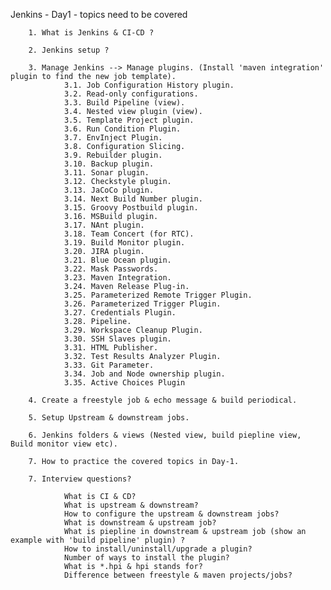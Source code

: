 Jenkins - Day1 - topics need to be covered

        1. What is Jenkins & CI-CD ?

        2. Jenkins setup ?
        
        3. Manage Jenkins --> Manage plugins. (Install 'maven integration' plugin to find the new job template).
                3.1. Job Configuration History plugin.
                3.2. Read-only configurations.
                3.3. Build Pipeline (view).
                3.4. Nested view plugin (view).
                3.5. Template Project plugin.
                3.6. Run Condition Plugin.
                3.7. EnvInject Plugin.
                3.8. Configuration Slicing.
                3.9. Rebuilder plugin.
                3.10. Backup plugin.
                3.11. Sonar plugin.
                3.12. Checkstyle plugin.
                3.13. JaCoCo plugin.
                3.14. Next Build Number plugin.
                3.15. Groovy Postbuild plugin.
                3.16. MSBuild plugin.
                3.17. NAnt plugin.
                3.18. Team Concert (for RTC).
                3.19. Build Monitor plugin.
                3.20. JIRA plugin.
                3.21. Blue Ocean plugin.
                3.22. Mask Passwords.
                3.23. Maven Integration.
                3.24. Maven Release Plug-in.
                3.25. Parameterized Remote Trigger Plugin.
                3.26. Parameterized Trigger Plugin.
                3.27. Credentials Plugin.
                3.28. Pipeline.
                3.29. Workspace Cleanup Plugin.
                3.30. SSH Slaves plugin.
                3.31. HTML Publisher.
                3.32. Test Results Analyzer Plugin.
                3.33. Git Parameter.
                3.34. Job and Node ownership plugin.
                3.35. Active Choices Plugin
                
        4. Create a freestyle job & echo message & build periodical.
        
        5. Setup Upstream & downstream jobs. 
        
        6. Jenkins folders & views (Nested view, build piepline view, Build monitor view etc).

        7. How to practice the covered topics in Day-1.
        
        7. Interview questions?
        
                What is CI & CD?
                What is upstream & downstream?
                How to configure the upstream & downstream jobs?
                What is downstream & upstream job?
                What is piepline in downstream & upstream job (show an example with 'build pipeline' plugin) ?
                How to install/uninstall/upgrade a plugin?
                Number of ways to install the plugin?
                What is *.hpi & hpi stands for?
                Difference between freestyle & maven projects/jobs?
                
        
        
